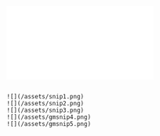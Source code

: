 
![](/assets/index.js)
```A minute-long demo of the Generator in action.

![](/assets/snip1.png)
![](/assets/snip2.png)
![](/assets/snip3.png)
![](/assets/gmsnip4.png)
![](/assets/gmsnip5.png)

